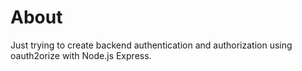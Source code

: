 # About

Just trying to create backend authentication and authorization using oauth2orize with Node.js Express.
